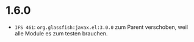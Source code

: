 # 1.6.0
- `IFS 461`: `org.glassfish:javax.el:3.0.0` zum Parent verschoben, weil alle Module es zum testen brauchen.